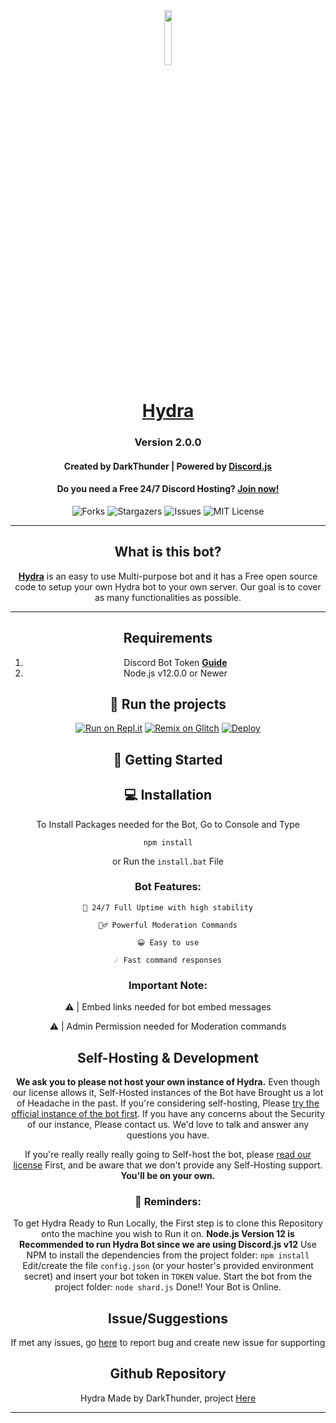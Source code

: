 <div align="center">
  <a href="https:/dsc.gg/Hydra9"><img src="https://i.imgur.com/gVsjVWp.png" width="15%"/></a>
  <h1><a href="https://dsc.gg/hydra9">Hydra </a></h1>

  <h3>Version 2.0.0</h3>

  <h4>Created by DarkThunder | Powered by <a href="https://discord.js.org/">Discord.js</a></h4>
  <h4>Do you need a Free 24/7 Discord Hosting? <a href="https://dark-host.xyz">Join now!</a></h4>
  
<p align="center">
<table align="center">

 ![Forks][forks-shield]
 ![Stargazers][stars-shield]
 ![Issues][issues-shield]
 ![MIT License][license-shield]
 <br>

</div>

---

<h2 align="center">What is this bot?</h2>

<strong><a href="https://dsc.gg/Hydra9">Hydra</a></strong> is an easy to use Multi-purpose bot and it has a Free open source code to setup your own Hydra bot to your own server. Our goal is to cover as many functionalities as possible.

---

## Requirements
1. Discord Bot Token **[Guide](https://discordjs.guide/preparations/setting-up-a-bot-application.html#creating-your-bot)**
2. Node.js v12.0.0 or Newer
  
## 💨 Run the projects

[![Run on Repl.it](https://repl.it/badge/github/SudhanPlayz/Discord-MusicBot)](https://repl.it/github/DarkThunder99/Hydra-Bot)
[![Remix on Glitch](https://cdn.glitch.com/2703baf2-b643-4da7-ab91-7ee2a2d00b5b%2Fremix-button.svg)](https://glitch.com/edit/#!/import/github/DarkThunder99/Hydra-Bot)
[![Deploy](https://www.herokucdn.com/deploy/button.svg)](https://heroku.com/deploy?template=https://github.com/DarkThunder99/Hydra-Bot)

## 🚀 Getting Started

## 💻 Installation

To Install Packages needed for the Bot, Go to Console and Type 
```
npm install
```
or Run the `install.bat` File


### Bot Features:
```
🔋 24/7 Full Uptime with high stability
```
```
👮‍♂️ Powerful Moderation Commands
```
```
😀 Easy to use
```
```
☄️ Fast command responses
```

### Important Note:
⚠ | Embed links needed for bot embed messages

⚠ | Admin Permission needed for Moderation commands

<h2 align="center">Self-Hosting & Development</h2>

**We ask you to please not host your own instance of Hydra.** Even though our license allows it, Self-Hosted instances of the Bot have Brought us a lot of Headache in the past. If you're considering self-hosting, Please [try the official instance of the bot first](https://github.com/DarkThunder099/Hydra-Bot/#). If you have any concerns about the Security of our instance, Please contact us. We'd love to talk and answer any questions you have.

If you're really really really going to Self-host the bot, please [read our license](https://github.com/DarkThunder099/Hydra-Bot/blob/master/LICENSE) First, and be aware that we don't provide any Self-Hosting support. **You'll be on your own.**

### 🌟 Reminders:

To get Hydra Ready to Run Locally, the First step is to clone this Repository onto the machine you wish to Run it on.
**Node.js Version 12 is Recommended to run Hydra Bot since we are using Discord.js v12**
Use NPM to install the dependencies from the project folder: `npm install`
Edit/create the file `config.json` (or your hoster's provided environment secret) and insert your bot token in `TOKEN` value.
Start the bot from the project folder: `node shard.js`
Done!! Your Bot is Online.

## Issue/Suggestions

If met any issues, go [here](https://github.com/DarkThunder099/Hydra-Bot/issues) to report bug and create new issue for supporting

## Github Repository

Hydra Made by DarkThunder, project [Here](https://github.com/DarkThunder099/Hydra-Bot)

---

[support-invite]: https://dsc.gg/gcafe

<!-- MARKDOWN LINKS & IMAGES -->
[contributors-shield]: https://img.shields.io/github/contributors/DarkThunder099/Hydra-Bot.svg?style=for-the-badge
[contributors-url]: https://github.com/DarkThunder099/Hydra-Bot/graphs/contributors
[forks-shield]: https://img.shields.io/github/forks/DarkThunder099/Hydra-Bot.svg?style=for-the-badge
[forks-url]: https://github.com/DarkThunder099/Hydra-Bot/network/members
[stars-shield]: https://img.shields.io/github/stars/DarkThunder099/Hydra-Bot.svg?style=for-the-badge
[stars-url]: https://github.com/DarkThunder099/Hydra-Bot/stargazers
[issues-shield]: https://img.shields.io/github/issues/DarkThunder099/Hydra-Bot.svg?style=for-the-badge
[issues-url]: https://github.com/DarkThunder099/Hydra-Bot/issues
[license-shield]: https://img.shields.io/github/license/DarkThunder099/Hydra-Bot.svg?style=for-the-badge
[license-url]: https://github.com/DarkThunder099/Hydra-Bot/blob/master/LICENSE
